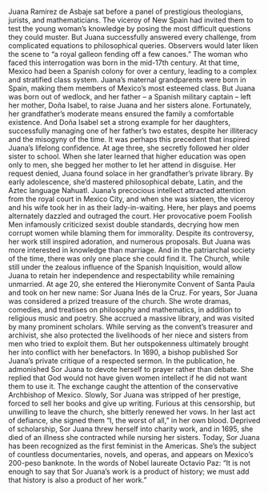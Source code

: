 Juana Ramírez de Asbaje sat before a panel of prestigious theologians, jurists, and mathematicians. The viceroy of New Spain had invited them to test the young woman’s knowledge by posing the most difficult questions  they could muster. But Juana successfully answered  every challenge, from complicated equations to  philosophical queries. Observers would later liken the scene to “a royal galleon fending  off a few canoes.” The woman who faced this interrogation  was born in the mid-17th century. At that time, Mexico had been a Spanish  colony for over a century, leading to a complex and  stratified class system. Juana’s maternal grandparents  were born in Spain, making them members of Mexico’s  most esteemed class. But Juana was born out of wedlock, and her father – a Spanish military captain – left her mother, Doña Isabel,  to raise Juana and her sisters alone. Fortunately, her grandfather’s  moderate means ensured the family  a comfortable existence. And Doña Isabel set a strong example  for her daughters, successfully managing one of her father’s  two estates, despite her illiteracy and the  misogyny of the time. It was perhaps this precedent that  inspired Juana’s lifelong confidence. At age three, she secretly followed her  older sister to school. When she later learned that higher  education was open only to men, she begged her mother to let her attend in disguise. Her request denied, Juana found solace  in her grandfather’s private library. By early adolescence, she’d mastered  philosophical debate, Latin, and the Aztec language Nahuatl. Juana’s precocious intellect attracted  attention from the royal court in Mexico City, and when she was sixteen, the viceroy and his wife took her in  as their lady-in-waiting. Here, her plays and poems alternately  dazzled and outraged the court. Her provocative poem Foolish Men infamously criticized sexist  double standards, decrying how men corrupt women  while blaming them for immorality. Despite its controversy, her work still  inspired adoration, and numerous proposals. But Juana was more interested in knowledge than marriage. And in the patriarchal  society of the time, there was only one place  she could find it. The Church, while still under the zealous  influence of the Spanish Inquisition, would allow Juana to retain her  independence and respectability while remaining unmarried. At age 20, she entered the Hieronymite  Convent of Santa Paula and took on her new name:  Sor Juana Inés de la Cruz. For years, Sor Juana was considered a  prized treasure of the church. She wrote dramas, comedies, and treatises  on philosophy and mathematics, in addition to religious music and poetry. She accrued a massive library, and was visited by many  prominent scholars. While serving as the convent’s treasurer  and archivist, she also protected the livelihoods of her  niece and sisters from men who tried to exploit them. But her outspokenness ultimately brought her into conflict with her benefactors. In 1690, a bishop published Sor Juana’s  private critique of a respected sermon. In the publication, he admonished Sor Juana to devote herself  to prayer rather than debate. She replied that God would not have given women intellect if he did not want them to use it. The exchange caught the attention of the  conservative Archbishop of Mexico. Slowly, Sor Juana was stripped of her  prestige, forced to sell her books  and give up writing. Furious at this censorship, but unwilling to leave the church, she bitterly renewed her vows. In her last act of defiance, she signed  them “I, the worst of all,” in her own blood. Deprived of scholarship, Sor Juana threw  herself into charity work, and in 1695, she died of an illness she  contracted while nursing her sisters. Today, Sor Juana has been recognized  as the first feminist in the Americas. She’s the subject of countless  documentaries, novels, and operas, and appears on Mexico’s 200-peso banknote. In the words of Nobel laureate  Octavio Paz: “It is not enough to say that Sor Juana’s  work is a product of history; we must add that history is also  a product of her work.” 